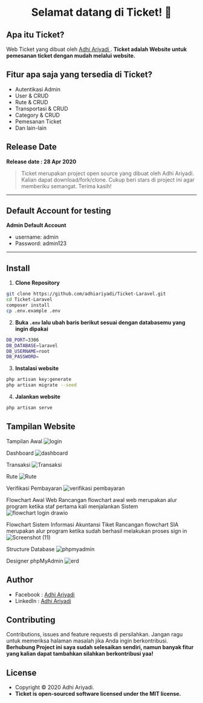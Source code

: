 <h1 align="center">Selamat datang di Ticket! 👋</h1>

## Apa itu Ticket?

Web Ticket yang dibuat oleh <a href="https://github.com/adhiariyadi"> Adhi Ariyadi </a>. **Ticket adalah Website untuk pemesanan ticket dengan mudah melalui website.**

## Fitur apa saja yang tersedia di Ticket?

-   Autentikasi Admin
-   User & CRUD
-   Rute & CRUD
-   Transportasi & CRUD
-   Category & CRUD
-   Pemesanan Ticket
-   Dan lain-lain

## Release Date

**Release date : 28 Apr 2020**

> Ticket merupakan project open source yang dibuat oleh Adhi Ariyadi. Kalian dapat download/fork/clone. Cukup beri stars di project ini agar memberiku semangat. Terima kasih!

---

## Default Account for testing

**Admin Default Account**

-   username: admin
-   Password: admin123

---

## Install

1. **Clone Repository**

```bash
git clone https://github.com/adhiariyadi/Ticket-Laravel.git
cd Ticket-Laravel
composer install
cp .env.example .env
```

2. **Buka `.env` lalu ubah baris berikut sesuai dengan databasemu yang ingin dipakai**

```bash
DB_PORT=3306
DB_DATABASE=laravel
DB_USERNAME=root
DB_PASSWORD=
```

3. **Instalasi website**

```bash
php artisan key:generate
php artisan migrate --seed
```

4. **Jalankan website**

```bash
php artisan serve
```

## Tampilan Website
Tampilan Awal
![login](https://github.com/Risaly16/Ticket-Laravel/assets/152804564/0d53ef11-60b5-4aaf-89b8-75f290fa6d90)

Dashboard
![dashboard](https://github.com/Risaly16/Ticket-Laravel/assets/152804564/105454f9-a6bd-4592-b6ec-9dd9912a8613)

Transaksi
![Transaksi](https://github.com/Risaly16/Ticket-Laravel/assets/152804564/cbf045db-e37b-4b2a-8af3-037e6c74a6e3)

Rute
![Rute](https://github.com/Risaly16/Ticket-Laravel/assets/152804564/8c48d739-a65a-4884-858a-7c35fc1091bf)

Verifikasi Pembayaran
![verifikasi pembayaran](https://github.com/Risaly16/Ticket-Laravel/assets/152804564/5109a62e-b1ba-4f83-82bf-6329994ce971)

Flowchart Awal Web
Rancangan flowchart awal web merupakan alur program ketika staf pertama kali menjalankan Sistem 
![flowchart login drawio](https://github.com/Risaly16/SistemInformasiAkuntansi_Tiket/assets/152804564/c6d5b825-1e71-4935-985a-4f3cfc6ec2b1)

Flowchart Sistem Informasi Akuntansi Tiket
Rancangan flowchart SIA merupakan alur program ketika sudah berhasil melakukan proses sign in
![Screenshot (11)](https://github.com/Risaly16/SistemInformasiAkuntansi_Tiket/assets/152804564/df9bd7c8-a659-4abc-95c4-57118ad7288f)

Structure Database
![phpmyadmin](https://github.com/Risaly16/Ticket-Laravel/assets/152804564/02544e65-8252-4704-a52b-76c481de6586)

Designer phpMyAdmin
![erd](https://github.com/Risaly16/Ticket-Laravel/assets/152804564/826f981c-3cdc-4da6-aab4-0bdb8d3dd2bb)


## Author

-   Facebook : <a href="https://web.facebook.com/adhiariyadi.me/"> Adhi Ariyadi</a>
-   LinkedIn : <a href="https://www.linkedin.com/in/adhiariyadi/"> Adhi Ariyadi</a>

## Contributing

Contributions, issues and feature requests di persilahkan.
Jangan ragu untuk memeriksa halaman masalah jika Anda ingin berkontribusi. **Berhubung Project ini saya sudah selesaikan sendiri, namun banyak fitur yang kalian dapat tambahkan silahkan berkontribusi yaa!**

## License

-   Copyright © 2020 Adhi Ariyadi.
-   **Ticket is open-sourced software licensed under the MIT license.**
